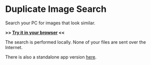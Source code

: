 # Duplicate Image Search

Search your PC for images that look similar.

**>> [Try it in your browser](https://joe1817.github.io/Duplicate-Image-Search/) <<**

The search is performed locally. None of your files are sent over the Internet.

There is also a standalone app version [here](https://github.com/joe1817/Duplicate-Image-Search-2).